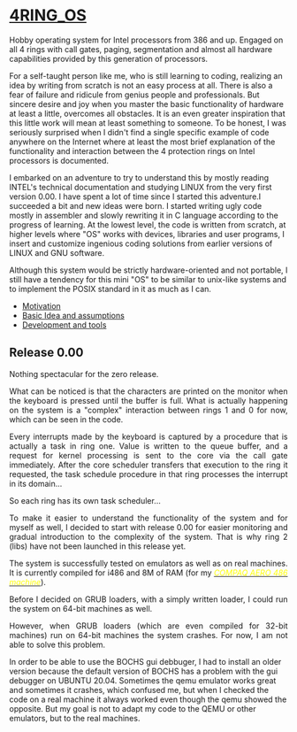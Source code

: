 # [4RING_OS](https://www.isoux.org/blog/index.php?article2/4ring_os)

Hobby operating system for Intel processors from 386 and up. Engaged on all 4 rings with call gates, paging, segmentation and almost all hardware capabilities provided by this generation of processors.

For a self-taught person like me, who is still learning to coding, realizing an idea by writing from scratch is not an easy process at all. There is also a fear of failure and ridicule from genius people and professionals. But sincere desire and joy when you master the basic functionality of hardware at least a little, overcomes all obstacles. It is an even greater inspiration that this little work will mean at least something to someone. To be honest, I was seriously surprised when I didn't find a single specific example of code anywhere on the Internet where at least the most brief explanation of the functionality and interaction between the 4 protection rings on Intel processors is documented.

I embarked on an adventure to try to understand this by mostly reading INTEL's technical documentation and studying LINUX from the very first version 0.00. I have spent a lot of time since I started this adventure.I succeeded a bit and new ideas were born. I started writing ugly code mostly in assembler and slowly rewriting it in C language according to the progress of learning. At the lowest level, the code is written from scratch, at higher levels where "OS" works with devices, libraries and user programs, I insert and customize ingenious coding solutions from earlier versions of LINUX and GNU software.

Although this system would be strictly hardware-oriented and not portable, I still have a tendency for this mini "OS" to be similar to unix-like systems and to implement the POSIX standard in it as much as I can.

- [Motivation](https://www.isoux.org/blog/index.php?article3/motivation)
- [Basic Idea and assumptions](https://www.isoux.org/blog/index.php?article4/basic-idea-and-assumptions)
- [Development and tools](https://www.isoux.org/blog/index.php?article5/development-and-tools)

## Release 0.00

<p style="text-align: justify;">Nothing spectacular for the zero release.</p>
<p style="text-align: justify;">What can be noticed is that the characters are printed on the monitor when the keyboard is pressed until the buffer is full. What is actually happening on the system is a "complex" int&#1077;raction between rings 1 and 0 for now, which can be seen in the code.</p>
<p style="text-align: justify;">Every interrupts made by the keyboard is captured by a procedure that is actually a task in ring one. Value is written to the queue buffer, and a request for kernel processing is sent to the core via the call gate immediately. After the core scheduler transfers that execution to the ring it requested, the task schedule procedure in that ring processes the interrupt in its domain...</p>
<p style="text-align: justify;">So each ring has its own task scheduler...</p>
<p style="text-align: justify;">To make it easier to understand the functionality of the system and for myself as well, I decided to start with release 0.00 for easier monitoring and gradual introduction to the complexity of the system. That is why ring 2 (libs) have not been launched in this release yet.</p>
<p style="text-align: justify;">The system is successfully tested on emulators as well as on real machines. It is currently compiled for i486 and 8M of RAM (for my <span style="color: #ffff00;"><a href="https://i.pinimg.com/originals/2d/24/65/2d24653bf7a545a23526c9f00fef7e11.jpg"><span style="color: #ffff00;"><em>COMPAQ AERO 486 machine</em></span></a></span>).</p>
<p style="text-align: justify;">Before I decided on GRUB loaders, with a simply written loader, I could run the system on 64-bit machines as well.</p>
<p style="text-align: justify;">However, when GRUB loaders (which are even compiled for 32-bit machines) run on 64-bit machines the system crashes. For now, I am not able to solve this problem.

In order to be able to use the BOCHS gui debbuger, I had to install an older version because the default version of BOCHS has a problem with the gui debugger on UBUNTU 20.04. Sometimes the qemu emulator works great and sometimes it crashes, which confused me, but when I checked the code on a real machine it always worked even though the qemu showed the opposite. But my goal is not to adapt my code to the QEMU or other emulators, but to the real machines.</p>
<p>&#160;</p>
<h2>&#160;</h2>
<p>&#160;</p>
<p>&#160;</p>
